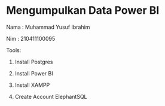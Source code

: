 # Mengumpulkan Data Power BI

Nama : Muhammad Yusuf Ibrahim

Nim : 210411100095



Tools:

1. Install Postgres
2. Install Power BI
3. Install XAMPP

4. Create Account ElephantSQL

   